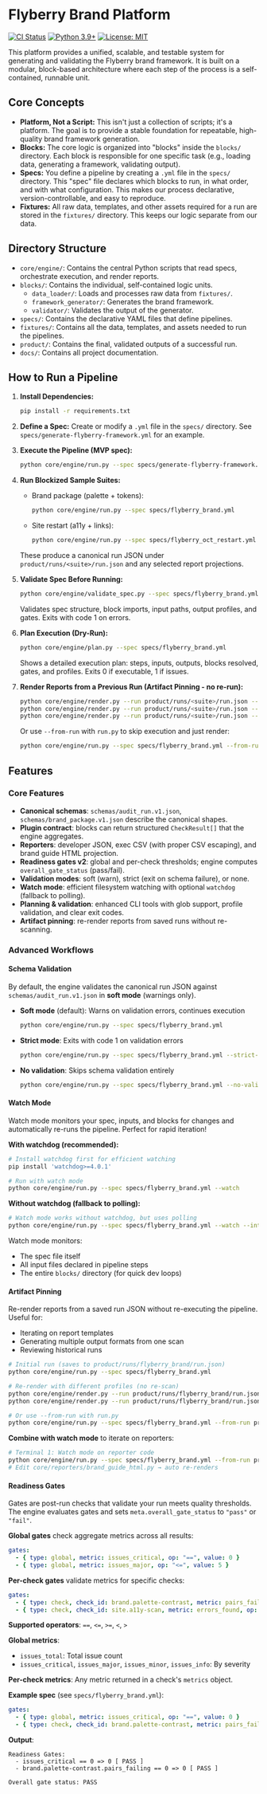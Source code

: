 # Flyberry Brand Platform

[![CI Status](https://github.com/YOUR_USERNAME/flyberry_platform/workflows/Flyberry%20Platform%20CI/badge.svg)](https://github.com/YOUR_USERNAME/flyberry_platform/actions)
[![Python 3.9+](https://img.shields.io/badge/python-3.9+-blue.svg)](https://www.python.org/downloads/)
[![License: MIT](https://img.shields.io/badge/License-MIT-yellow.svg)](LICENSE)

This platform provides a unified, scalable, and testable system for generating and validating the Flyberry brand framework. It is built on a modular, block-based architecture where each step of the process is a self-contained, runnable unit.

## Core Concepts

- **Platform, Not a Script:** This isn't just a collection of scripts; it's a platform. The goal is to provide a stable foundation for repeatable, high-quality brand framework generation.
- **Blocks:** The core logic is organized into "blocks" inside the `blocks/` directory. Each block is responsible for one specific task (e.g., loading data, generating a framework, validating output).
- **Specs:** You define a pipeline by creating a `.yml` file in the `specs/` directory. This "spec" file declares which blocks to run, in what order, and with what configuration. This makes our process declarative, version-controllable, and easy to reproduce.
- **Fixtures:** All raw data, templates, and other assets required for a run are stored in the `fixtures/` directory. This keeps our logic separate from our data.

## Directory Structure

- `core/engine/`: Contains the central Python scripts that read specs, orchestrate execution, and render reports.
- `blocks/`: Contains the individual, self-contained logic units.
  - `data_loader/`: Loads and processes raw data from `fixtures/`.
  - `framework_generator/`: Generates the brand framework.
  - `validator/`: Validates the output of the generator.
- `specs/`: Contains the declarative YAML files that define pipelines.
- `fixtures/`: Contains all the data, templates, and assets needed to run the pipelines.
- `product/`: Contains the final, validated outputs of a successful run.
- `docs/`: Contains all project documentation.

## How to Run a Pipeline

1.  **Install Dependencies:**
    ```bash
    pip install -r requirements.txt
    ```

2.  **Define a Spec:**
    Create or modify a `.yml` file in the `specs/` directory. See `specs/generate-flyberry-framework.yml` for an example.

3.  **Execute the Pipeline (MVP spec):**
    ```bash
    python core/engine/run.py --spec specs/generate-flyberry-framework.yml
    ```

4.  **Run Blockized Sample Suites:**
    - Brand package (palette + tokens):
      ```bash
      python core/engine/run.py --spec specs/flyberry_brand.yml
      ```
    - Site restart (a11y + links):
      ```bash
      python core/engine/run.py --spec specs/flyberry_oct_restart.yml
      ```

    These produce a canonical run JSON under `product/runs/<suite>/run.json` and any selected report projections.

5.  **Validate Spec Before Running:**
    ```bash
    python core/engine/validate_spec.py --spec specs/flyberry_brand.yml
    ```
    Validates spec structure, block imports, input paths, output profiles, and gates. Exits with code 1 on errors.

6.  **Plan Execution (Dry-Run):**
    ```bash
    python core/engine/plan.py --spec specs/flyberry_brand.yml
    ```
    Shows a detailed execution plan: steps, inputs, outputs, blocks resolved, gates, and profiles. Exits 0 if executable, 1 if issues.

7.  **Render Reports from a Previous Run (Artifact Pinning - no re-run):**
    ```bash
    python core/engine/render.py --run product/runs/<suite>/run.json --profile developer.json
    python core/engine/render.py --run product/runs/<suite>/run.json --profile exec.csv
    python core/engine/render.py --run product/runs/<suite>/run.json --profile brand-guide.html
    ```

    Or use `--from-run` with `run.py` to skip execution and just render:
    ```bash
    python core/engine/run.py --spec specs/flyberry_brand.yml --from-run product/runs/flyberry_brand/run.json
    ```

## Features

### Core Features
- **Canonical schemas**: `schemas/audit_run.v1.json`, `schemas/brand_package.v1.json` describe the canonical shapes.
- **Plugin contract**: blocks can return structured `CheckResult[]` that the engine aggregates.
- **Reporters**: developer JSON, exec CSV (with proper CSV escaping), and brand guide HTML projection.
- **Readiness gates v2**: global and per-check thresholds; engine computes `overall_gate_status` (pass/fail).
- **Validation modes**: soft (warn), strict (exit on schema failure), or none.
- **Watch mode**: efficient filesystem watching with optional `watchdog` (fallback to polling).
- **Planning & validation**: enhanced CLI tools with glob support, profile validation, and clear exit codes.
- **Artifact pinning**: re-render reports from saved runs without re-scanning.

### Advanced Workflows

#### Schema Validation

By default, the engine validates the canonical run JSON against `schemas/audit_run.v1.json` in **soft mode** (warnings only).

- **Soft mode** (default): Warns on validation errors, continues execution
  ```bash
  python core/engine/run.py --spec specs/flyberry_brand.yml
  ```

- **Strict mode**: Exits with code 1 on validation errors
  ```bash
  python core/engine/run.py --spec specs/flyberry_brand.yml --strict-validate
  ```

- **No validation**: Skips schema validation entirely
  ```bash
  python core/engine/run.py --spec specs/flyberry_brand.yml --no-validate
  ```

#### Watch Mode

Watch mode monitors your spec, inputs, and blocks for changes and automatically re-runs the pipeline. Perfect for rapid iteration!

**With watchdog (recommended):**
```bash
# Install watchdog first for efficient watching
pip install 'watchdog>=4.0.1'

# Run with watch mode
python core/engine/run.py --spec specs/flyberry_brand.yml --watch
```

**Without watchdog (fallback to polling):**
```bash
# Watch mode works without watchdog, but uses polling
python core/engine/run.py --spec specs/flyberry_brand.yml --watch --interval 2.0
```

Watch mode monitors:
- The spec file itself
- All input files declared in pipeline steps
- The entire `blocks/` directory (for quick dev loops)

#### Artifact Pinning

Re-render reports from a saved run JSON without re-executing the pipeline. Useful for:
- Iterating on report templates
- Generating multiple output formats from one scan
- Reviewing historical runs

```bash
# Initial run (saves to product/runs/flyberry_brand/run.json)
python core/engine/run.py --spec specs/flyberry_brand.yml

# Re-render with different profiles (no re-scan)
python core/engine/render.py --run product/runs/flyberry_brand/run.json --profile exec.csv
python core/engine/render.py --run product/runs/flyberry_brand/run.json --profile brand-guide.html

# Or use --from-run with run.py
python core/engine/run.py --spec specs/flyberry_brand.yml --from-run product/runs/flyberry_brand/run.json
```

**Combine with watch mode** to iterate on reporters:
```bash
# Terminal 1: Watch mode on reporter code
python core/engine/run.py --spec specs/flyberry_brand.yml --from-run product/runs/flyberry_brand/run.json --watch
# Edit core/reporters/brand_guide_html.py → auto re-renders
```

#### Readiness Gates

Gates are post-run checks that validate your run meets quality thresholds. The engine evaluates gates and sets `meta.overall_gate_status` to `"pass"` or `"fail"`.

**Global gates** check aggregate metrics across all results:
```yaml
gates:
  - { type: global, metric: issues_critical, op: "==", value: 0 }
  - { type: global, metric: issues_major, op: "<=", value: 5 }
```

**Per-check gates** validate metrics for specific checks:
```yaml
gates:
  - { type: check, check_id: brand.palette-contrast, metric: pairs_failing, op: "==", value: 0 }
  - { type: check, check_id: site.a11y-scan, metric: errors_found, op: "<=", value: 3 }
```

**Supported operators**: `==`, `<=`, `>=`, `<`, `>`

**Global metrics**:
- `issues_total`: Total issue count
- `issues_critical`, `issues_major`, `issues_minor`, `issues_info`: By severity

**Per-check metrics**: Any metric returned in a check's `metrics` object.

**Example spec** (see `specs/flyberry_brand.yml`):
```yaml
gates:
  - { type: global, metric: issues_critical, op: "==", value: 0 }
  - { type: check, check_id: brand.palette-contrast, metric: pairs_failing, op: "==", value: 0 }
```

**Output**:
```
Readiness Gates:
  - issues_critical == 0 => 0 [ PASS ]
  - brand.palette-contrast.pairs_failing == 0 => 0 [ PASS ]

Overall gate status: PASS
```

